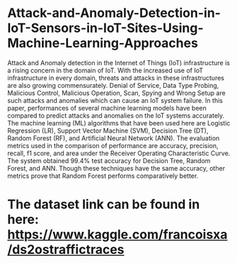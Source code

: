# Attack-and-Anomaly-Detection-in-IoT-Sensors-in-IoT-Sites-Using-Machine-Learning-Approaches
Attack and Anomaly detection in the Internet of Things (IoT) infrastructure is a rising concern in the domain of IoT. With the increased use of IoT infrastructure in every domain, threats and attacks in these infrastructures are also growing commensurately. Denial of Service, Data Type Probing, Malicious Control, Malicious Operation, Scan, Spying and Wrong Setup are such attacks and anomalies which can cause an IoT system failure. In this paper, performances of several machine learning models have been compared to predict attacks and anomalies on the IoT systems accurately. The machine learning (ML) algorithms that have been used here are Logistic Regression (LR), Support Vector Machine (SVM), Decision Tree (DT), Random Forest (RF), and Artificial Neural Network (ANN). The evaluation metrics used in the comparison of performance are accuracy, precision, recall, f1 score, and area under the Receiver Operating Characteristic Curve. The system obtained 99.4% test accuracy for Decision Tree, Random Forest, and ANN. Though these techniques have the same accuracy, other metrics prove that Random Forest performs comparatively better.

# The dataset link can be found in here: https://www.kaggle.com/francoisxa/ds2ostraffictraces
